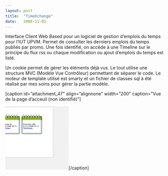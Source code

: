 ```yaml
---
layout:	post
title:	"TimeXchange"
date:	2008-11-02
---
```


  Interface Client Web Based pour un logiciel de gestion d’emplois du temps pour l’IUT UPVM. Permet de consulter les derniers emplois du temps publiés par promo. Une fois identifié, on accède à une Timeline sur le principe du flux rss ou chaque modification ou ajout d’emplois du temps est listé.

Un cookie permet de gérer les éléments déjà vus. Le tout utilise une structure MVC (Modèle Vue Contrôleur) permettant de séparer le code. Le moteur de template utilisé est smarty et un fichier de classes sql à été réalisé par mes soins pour gérer la partie modèle.

[caption id=”attachment\_47" align=”alignnone” width=”200" caption=”Vue de la page d’acceuil (non identifié)”]

![09-02-02-013635](/img/0*wNLtHKmrhHR4PsJE.png)[/caption]

  
